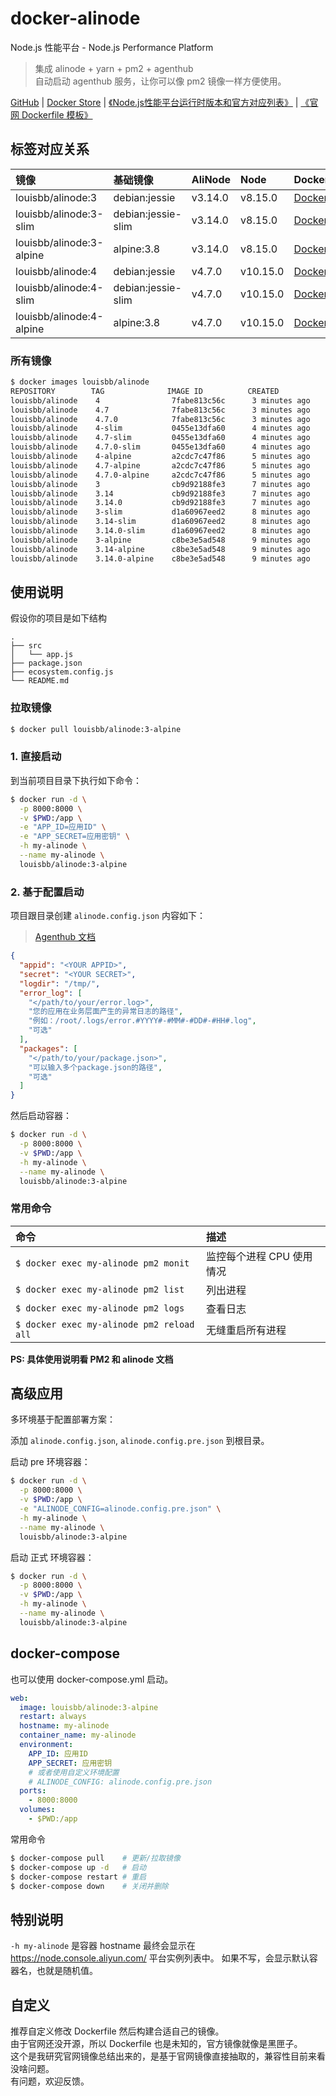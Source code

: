 # docker-alinode

Node.js 性能平台 - Node.js Performance Platform  

> 集成 alinode + yarn + pm2 + agenthub  
> 自动启动 agenthub 服务，让你可以像 pm2 镜像一样方便使用。  

[GitHub](https://github.com/louie007/docker-alinode)
|
[Docker Store](https://store.docker.com/r/louisbb/alinode)
|
[《Node.js性能平台运行时版本和官方对应列表》](https://help.aliyun.com/knowledge_detail/60811.html)
|
[《官网 Dockerfile 模板》](https://github.com/louie007/docker-alinode/tree/master/official)

## 标签对应关系

镜像 | 基础镜像 | AliNode | Node | Dockerfile
:-- | :-- | :-- | :-- | :--
louisbb/alinode:3 | debian:jessie | v3.14.0 | v8.15.0 | [Dockerfile](https://github.com/louie007/docker-alinode/blob/master/3/jessie/Dockerfile)
louisbb/alinode:3-slim | debian:jessie-slim | v3.14.0 | v8.15.0 | [Dockerfile](https://github.com/louie007/docker-alinode/blob/master/3/slim/Dockerfile)
louisbb/alinode:3-alpine | alpine:3.8 | v3.14.0 | v8.15.0 | [Dockerfile](https://github.com/louie007/docker-alinode/blob/master/3/alpine/Dockerfile)
louisbb/alinode:4 | debian:jessie | v4.7.0 | v10.15.0 | [Dockerfile](https://github.com/louie007/docker-alinode/blob/master/4/jessie/Dockerfile)
louisbb/alinode:4-slim | debian:jessie-slim | v4.7.0 | v10.15.0 | [Dockerfile](https://github.com/louie007/docker-alinode/blob/master/4/slim/Dockerfile)
louisbb/alinode:4-alpine | alpine:3.8 | v4.7.0 | v10.15.0 | [Dockerfile](https://github.com/louie007/docker-alinode/blob/master/4/alpine/Dockerfile)


### 所有镜像

```sh
$ docker images louisbb/alinode
REPOSITORY        TAG              IMAGE ID          CREATED            SIZE
louisbb/alinode    4                7fabe813c56c      3 minutes ago      262MB
louisbb/alinode    4.7              7fabe813c56c      3 minutes ago      262MB
louisbb/alinode    4.7.0            7fabe813c56c      3 minutes ago      262MB
louisbb/alinode    4-slim           0455e13dfa60      4 minutes ago      215MB
louisbb/alinode    4.7-slim         0455e13dfa60      4 minutes ago      215MB
louisbb/alinode    4.7.0-slim       0455e13dfa60      4 minutes ago      215MB
louisbb/alinode    4-alpine         a2cdc7c47f86      5 minutes ago      98.9MB
louisbb/alinode    4.7-alpine       a2cdc7c47f86      5 minutes ago      98.9MB
louisbb/alinode    4.7.0-alpine     a2cdc7c47f86      5 minutes ago      98.9MB
louisbb/alinode    3                cb9d92188fe3      7 minutes ago      258MB
louisbb/alinode    3.14             cb9d92188fe3      7 minutes ago      258MB
louisbb/alinode    3.14.0           cb9d92188fe3      7 minutes ago      258MB
louisbb/alinode    3-slim           d1a60967eed2      8 minutes ago      210MB
louisbb/alinode    3.14-slim        d1a60967eed2      8 minutes ago      210MB
louisbb/alinode    3.14.0-slim      d1a60967eed2      8 minutes ago      210MB
louisbb/alinode    3-alpine         c8be3e5ad548      9 minutes ago      98.9MB
louisbb/alinode    3.14-alpine      c8be3e5ad548      9 minutes ago      98.9MB
louisbb/alinode    3.14.0-alpine    c8be3e5ad548      9 minutes ago      98.9MB
```

## 使用说明

假设你的项目是如下结构

```
.
├── src
│   └── app.js
├── package.json
├── ecosystem.config.js
└── README.md
```

### 拉取镜像

```sh
$ docker pull louisbb/alinode:3-alpine
```

### 1. 直接启动

到当前项目目录下执行如下命令：

```sh
$ docker run -d \
  -p 8000:8000 \
  -v $PWD:/app \
  -e "APP_ID=应用ID" \
  -e "APP_SECRET=应用密钥" \
  -h my-alinode \
  --name my-alinode \
  louisbb/alinode:3-alpine
```

### 2. 基于配置启动

项目跟目录创建 `alinode.config.json` 内容如下：

> [Agenthub 文档](https://github.com/aliyun-node/agenthub)

```json
{
  "appid": "<YOUR APPID>",
  "secret": "<YOUR SECRET>",
  "logdir": "/tmp/",
  "error_log": [
    "</path/to/your/error.log>",
    "您的应用在业务层面产生的异常日志的路径",
    "例如：/root/.logs/error.#YYYY#-#MM#-#DD#-#HH#.log",
    "可选"
  ],
  "packages": [
    "</path/to/your/package.json>",
    "可以输入多个package.json的路径",
    "可选"
  ]
}
```

然后启动容器：

```sh
$ docker run -d \
  -p 8000:8000 \
  -v $PWD:/app \
  -h my-alinode \
  --name my-alinode \
  louisbb/alinode:3-alpine
```

### 常用命令

命令 | 描述
:-- | :--
`$ docker exec my-alinode pm2 monit` | 监控每个进程 CPU 使用情况
`$ docker exec my-alinode pm2 list` | 列出进程
`$ docker exec my-alinode pm2 logs` | 查看日志
`$ docker exec my-alinode pm2 reload all` | 无缝重启所有进程

**PS: 具体使用说明看 PM2 和 alinode 文档**


## 高级应用

多环境基于配置部署方案：

添加 `alinode.config.json`, `alinode.config.pre.json` 到根目录。

启动 pre 环境容器：

```sh
$ docker run -d \
  -p 8000:8000 \
  -v $PWD:/app \
  -e "ALINODE_CONFIG=alinode.config.pre.json" \
  -h my-alinode \
  --name my-alinode \
  louisbb/alinode:3-alpine
```

启动 正式 环境容器：

```sh
$ docker run -d \
  -p 8000:8000 \
  -v $PWD:/app \
  -h my-alinode \
  --name my-alinode \
  louisbb/alinode:3-alpine
```

## docker-compose

也可以使用 docker-compose.yml 启动。

```yml
web:
  image: louisbb/alinode:3-alpine
  restart: always
  hostname: my-alinode
  container_name: my-alinode
  environment:
    APP_ID: 应用ID
    APP_SECRET: 应用密钥
    # 或者使用自定义环境配置
    # ALINODE_CONFIG: alinode.config.pre.json
  ports:
    - 8000:8000
  volumes:
    - $PWD:/app
```

常用命令

```sh
$ docker-compose pull    # 更新/拉取镜像
$ docker-compose up -d   # 启动
$ docker-compose restart # 重启
$ docker-compose down    # 关闭并删除
```

## 特别说明

`-h my-alinode` 是容器 hostname 最终会显示在 <https://node.console.aliyun.com/> 平台实例列表中。
如果不写，会显示默认容器名，也就是随机值。

## 自定义

推荐自定义修改 Dockerfile 然后构建合适自己的镜像。  
由于官网还没开源，所以 Dockerfile 也是未知的，官方镜像就像是黑匣子。  
这个是我研究官网镜像总结出来的，是基于官网镜像直接抽取的，兼容性目前来看没啥问题。  
有问题，欢迎反馈。
